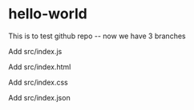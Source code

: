 # hello-world

This is to test github repo -- now we have 3 branches

Add src/index.js

Add src/index.html

Add src/index.css

Add src/index.json


